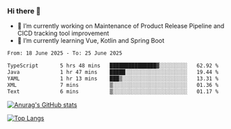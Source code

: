 ### Hi there 👋

- 🔭 I’m currently working on Maintenance of Product Release Pipeline and CICD tracking tool improvement
- 🌱 I’m currently learning Vue, Kotlin and Spring Boot

<!--START_SECTION:waka-->

```txt
From: 18 June 2025 - To: 25 June 2025

TypeScript       5 hrs 48 mins   ███████████████▓░░░░░░░░░   62.92 %
Java             1 hr 47 mins    █████░░░░░░░░░░░░░░░░░░░░   19.44 %
YAML             1 hr 13 mins    ███▒░░░░░░░░░░░░░░░░░░░░░   13.31 %
XML              7 mins          ▒░░░░░░░░░░░░░░░░░░░░░░░░   01.36 %
Text             6 mins          ▒░░░░░░░░░░░░░░░░░░░░░░░░   01.17 %
```

<!--END_SECTION:waka-->

[![Anurag's GitHub stats](https://github-readme-stats.vercel.app/api?username=yunhao981&show_icons=true&theme=solarized-dark)](https://github.com/anuraghazra/github-readme-stats)

[![Top Langs](https://github-readme-stats.vercel.app/api/top-langs/?username=yunhao981&theme=solarized-dark&layout=compact)](https://github.com/anuraghazra/github-readme-stats)

<!--
**yunhao981/yunhao981** is a ✨ _special_ ✨ repository because its `README.md` (this file) appears on your GitHub profile.

Here are some ideas to get you started:

- 🔭 I’m currently working on Maintenance of Release Pipeline and CICD tracking tool improvement
- 🌱 I’m currently learning Vue, Kotlin and Spring Boot
- 👯 I’m looking to collaborate on ...
- 🤔 I’m looking for help with ...
- 💬 Ask me about ...
- 📫 How to reach me: ...
- 😄 Pronouns: ...
- ⚡ Fun fact: ...
-->


